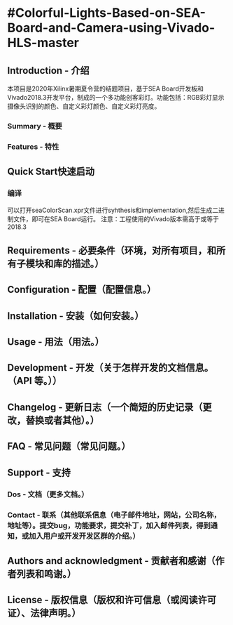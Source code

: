 #Colorful-Lights-Based-on-SEA-Board-and-Camera-using-Vivado-HLS-master
===
## Introduction - 介绍
  本项目是2020年Xilinx暑期夏令营的结题项目，基于SEA Board开发板和Vivado2018.3开发平台，制成的一个多功能创客彩灯。功能包括：RGB彩灯显示摄像头识别的颜色、自定义彩灯颜色、自定义彩灯亮度。
### Summary - 概要

### Features - 特性
## Quick Start快速启动
### 编译
  可以打开seaColorScan.xpr文件进行syhthesis和implementation,然后生成二进制文件，即可在SEA Board运行。
  注意：工程使用的Vivado版本需高于或等于2018.3


## Requirements - 必要条件（环境，对所有项目，和所有子模块和库的描述。）

## Configuration - 配置（配置信息。）

## Installation - 安装（如何安装。）

## Usage - 用法（用法。）

## Development - 开发（关于怎样开发的文档信息。（API 等。））

## Changelog - 更新日志（一个简短的历史记录（更改，替换或者其他）。）

## FAQ - 常见问题（常见问题。）

## Support - 支持

### Dos - 文档（更多文档。）

### Contact - 联系（其他联系信息（电子邮件地址，网站，公司名称，地址等）。提交bug，功能要求，提交补丁，加入邮件列表，得到通知，或加入用户或开发开发区群的介绍。）

## Authors and acknowledgment - 贡献者和感谢（作者列表和鸣谢。）

## License - 版权信息（版权和许可信息（或阅读许可证）、法律声明。）
